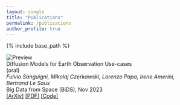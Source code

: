 ```yaml
---
layout: single
title: "Publications"
permalink: /publications
author_profile: true
---
```

<!-- https://codedamn.com/news/frontend/how-to-put-image-and-text-side-by-side-in-html -->
<!-- {% if author.googlescholar %}
  You can also find my articles on <u><a href="{{author.googlescholar}}">my Google Scholar profile</a>.</u>
{% endif %} -->
{% include base_path %}

<link rel="stylesheet" href="/assets/css/publications.css">

<div class="publication-container">
  <div class="publication-item">
    <div class="publication-image">
      <img src="/images/slides_cr.png" alt="Preview">
    </div>
    <div class="publication-text">
      <div class="publication-title">Diffusion Models for Earth Observation Use-cases</div>
      <div class="publication-note">(oral)</div>
      <div class="publication-authors"><i>Fulvio Sanguigni, Mikolaj Czerkawski, Lorenzo Papa, Irene Amerini, Bertrand Le Saux</i></div>
      <div class="publication-conference">Big Data from Space (BiDS), Nov 2023</div>
      <div class="publication-links">
        <a href="https://arxiv.org/abs/2311.06222">[ArXiv]</a>
        <a href="https://arxiv.org/pdf/2311.06222">[PDF]</a>
        <a href="https://github.com/furio1999/EO_Diffusion">[Code]</a>
      </div>
    </div>
  </div>
</div>

